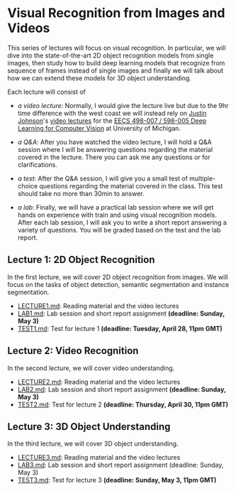 # Visual Recognition from Images and Videos

This series of lectures will focus on visual recognition. In particular, we will dive into the state-of-the-art 2D object recognition models from single images, then study how to build deep learning models that recognize from sequence of frames instead of single images and finally we will talk about how we can extend these models for 3D object understanding. 

Each lecture will consist of 

* _a video lecture_: Normally, I would give the lecture live but due to the 9hr time difference with the west coast we will instead rely on [Justin Johnson][jj]'s [video lectures][umich_video] for the [EECS 498-007 / 598-005 Deep Learning for Computer Vision][umich] at University of Michigan. 

* _a Q&A_: After you have watched the video lecture, I will hold a Q&A session where I will be answering questions regarding the material covered in the lecture. There you can ask me any questions or for clarifications. 

* _a test_: After the Q&A session, I will give you a small test of multiple-choice questions regarding the material covered in the class. This test should take no more than 30min to answer.

* _a lab_: Finally, we will have a practical lab session where we will get hands on experience with train and using visual recognition models. After each lab session, I will ask you to write a short report answering a variety of questions. You will be graded based on the test and the lab report.

## Lecture 1: 2D Object Recognition

In the first lecture, we will cover 2D object recognition from images. We will focus on the tasks of object detection, semantic segmentation and instance segmentation. 

* [LECTURE1.md](LECTURE1.md): Reading material and the video lectures
* [LAB1.md](LAB1.md): Lab session and short report assignment __(deadline: Sunday, May 3)__
* [TEST1.md](TEST1.md): Test for lecture 1 __(deadline: Tuesday, April 28, 11pm GMT)__


## Lecture 2: Video Recognition

In the second lecture, we will cover video understanding.

* [LECTURE2.md](LECTURE2.md): Reading material and the video lectures
* [LAB2.md](LAB2.md): Lab session and short report assignment __(deadline: Sunday, May 3)__
* [TEST2.md](TEST2.md): Test for lecture 2 __(deadline: Thursday, April 30, 11pm GMT)__

## Lecture 3: 3D Object Understanding

In the third lecture, we will cover 3D object understanding.

* [LECTURE3.md](LECTURE3.md): Reading material and the video lectures
* [LAB3.md](LAB3.md): Lab session and short report assignment (deadline: Sunday, May 3)
* [TEST3.md](TEST3.md): Test for lecture 3 __(deadline: Sunday, May 3, 11pm GMT)__



[jj]: https://web.eecs.umich.edu/~justincj/
[umich]: https://web.eecs.umich.edu/~justincj/teaching/eecs498/
[umich_video]: http://leccap.engin.umich.edu/leccap/site/jhygcph151x25gjj1f0
